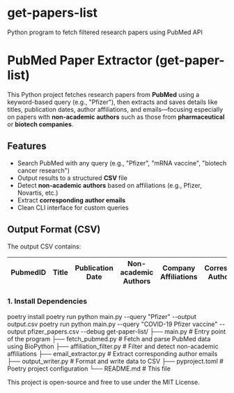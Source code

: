 # get-papers-list
Python program to fetch filtered research papers using PubMed API
# PubMed Paper Extractor (get-paper-list)

This Python project fetches research papers from **PubMed** using a keyword-based query (e.g., "Pfizer"), then extracts and saves details like titles, publication dates, author affiliations, and emails—focusing especially on papers with **non-academic authors** such as those from **pharmaceutical** or **biotech companies**.



## Features

- Search PubMed with any query (e.g., "Pfizer", "mRNA vaccine", "biotech cancer research")
- Output results to a structured **CSV** file
- Detect **non-academic authors** based on affiliations (e.g., Pfizer, Novartis, etc.)
-  Extract **corresponding author emails**
-  Clean CLI interface for custom queries



## Output Format (CSV)

The output CSV contains:

| PubmedID | Title | Publication Date | Non-academic Authors | Company Affiliations | Corresponding Author Email |
|----------|-------|------------------|------------------------|-----------------------|-----------------------------|





### 1. Install Dependencies


poetry install
poetry run python main.py --query "Pfizer" --output output.csv
poetry run python main.py --query "COVID-19 Pfizer vaccine" --output pfizer_papers.csv --debug
get-paper-list/
├── main.py                   # Entry point of the program
├── fetch_pubmed.py           # Fetch and parse PubMed data using BioPython
├── affiliation_filter.py     # Filter and detect non-academic affiliations
├── email_extractor.py        # Extract corresponding author emails
├── output_writer.py          # Format and write data to CSV
├── pyproject.toml            # Poetry project configuration
└── README.md                 # This file











This project is open-source and free to use under the MIT License.
